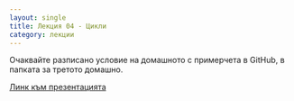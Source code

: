 ```yaml
---
layout: single
title: Лекция 04 - Цикли
category: лекции
---
```


Очаквайте разписано условие на домашното с примерчета в GitHub, в папката за третото домашно.

[Линк към презентацията](https://drive.google.com/open?id=1tF7OH5rAevU3XvsDAXYp_GdpokTFrIVlxbpch_q78_Q)
